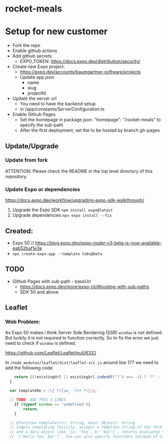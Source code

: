 # rocket-meals


# Setup for new customer

- Fork the repo
- Enable github actions
- Add github secrets
  - EXPO_TOKEN: https://docs.expo.dev/distribution/security/
- Create new Expo project:
  - https://expo.dev/accounts/baumgartner-software/projects
  - Update app.json
    - name
    - slug
    - projectId
- Update the server url
  - You need to have the backend setup
  - in /app/constants/ServerConfiguration.ts
- Enable Github Pages
  - Set the homepage in package.json: "homepage": "/rocket-meals" to specify the sub-path
  - After the first deployment, set the to be hosted by branch gh-pages


## Update/Upgrade

### Update from fork

ATTENTION: Please check the README in the top level directory of this repository.

### Update Expo or dependencies

https://docs.expo.dev/workflow/upgrading-expo-sdk-walkthrough/

1. Upgrade the Expo SDK
```npm install expo@latest```
2. Upgrade dependencies
```npx expo install --fix```


## Created:

- Expo 50 // https://blog.expo.dev/expo-router-v3-beta-is-now-available-eab52baf1e3e
- ``npx create-expo-app --template tabs@beta``

## TODO

- Github Pages with sub-path - baseUrl
  - https://docs.expo.dev/more/expo-cli/#hosting-with-sub-paths
  - SDK 50 and above


## Leaflet

### Web Problem:
As Expo 50 makes i think Server Side Rendering (SSR) `window` is not defined. But luckily it is not required to function correctly.
So to fix the error we just need to check if `window` is defined.

https://github.com/Leaflet/Leaflet/pull/6332



In `/node_modules/leaflet/dist/leaflet-src.js` around line 177 we need to add the following code:
```javascript
  	return ((!existingUrl || existingUrl.indexOf('?') === -1) ? '?' : '&') + params.join('&');
  }

  var templateRe = /\{ *([\w_ -]+) *\}/g;

  // TODO: ADD THIS 3 LINES
	if (typeof window == 'undefined'){
		return;
	}

  // @function template(str: String, data: Object): String
  // Simple templating facility, accepts a template string of the form `'Hello {a}, {b}'`
  // and a data object like `{a: 'foo', b: 'bar'}`, returns evaluated string
  // `('Hello foo, bar')`. You can also specify functions instead of strings for
```